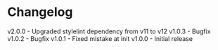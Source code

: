 
# Changelog

v2.0.0 - Upgraded stylelint dependency from v11 to v12
v1.0.3 - Bugfix
v1.0.2 - Bugfix
v1.0.1 - Fixed mistake at init
v1.0.0 - Initial release
